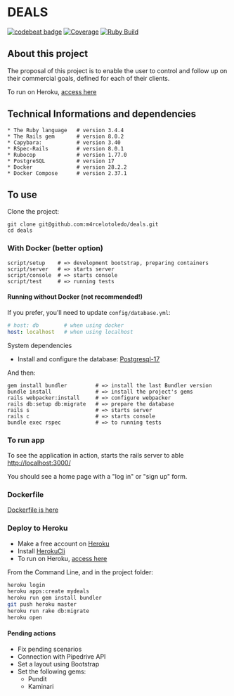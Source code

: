 # **DEALS**

[![codebeat badge][codebeat-badge]][codebeat] [![Coverage][codecov-badge]][codecov] [![Ruby Build][actions-badge]][actions]

## About this project

The proposal of this project is to enable the user to control and follow up on
their commercial goals, defined for each of their clients.

To run on Heroku, [access here](https://mydeals.herokuapp.com/)

## Technical Informations and dependencies

``` code
* The Ruby language   # version 3.4.4
* The Rails gem       # version 8.0.2
* Capybara:           # version 3.40
* RSpec-Rails         # version 8.0.1
* Rubocop             # version 1.77.0
* PostgreSQL          # version 17
* Docker              # version 28.2.2
* Docker Compose      # version 2.37.1
```

## To use

Clone the project:

``` Shell
git clone git@github.com:m4rcelotoledo/deals.git
cd deals
```

### With Docker (better option)

``` Shell
script/setup    # => development bootstrap, preparing containers
script/server   # => starts server
script/console  # => starts console
script/test     # => running tests
```

#### Running without Docker (not recommended!)

If you prefer, you'll need to update `config/database.yml`:

``` Yaml
# host: db        # when using docker
host: localhost   # when using localhost
```

System dependencies

* Install and configure the database: [Postgresql-17](https://www.postgresql.org/download/)

And then:

``` Shell
gem install bundler         # => install the last Bundler version
bundle install              # => install the project's gems
rails webpacker:install     # => configure webpacker
rails db:setup db:migrate   # => prepare the database
rails s                     # => starts server
rails c                     # => starts console
bundle exec rspec           # => to running tests
```

### To run app

To see the application in action, starts the rails server to able [http://localhost:3000/](http://localhost:3000.)

You should see a home page with a "log in" or "sign up" form.

### Dockerfile

[Dockerfile is here](https://github.com/m4rcelotoledo/Dockerfiles)

### Deploy to Heroku

* Make a free account on [Heroku](https://www.heroku.com/)
* Install [HerokuCli](https://devcenter.heroku.com/articles/heroku-cli)
* To run on Heroku, [access here](https://mydeals.herokuapp.com/)

From the Command Line, and in the project folder:

``` bash
heroku login
heroku apps:create mydeals
heroku run gem install bundler
git push heroku master
heroku run rake db:migrate
heroku open
```

#### Pending actions

* Fix pending scenarios
* Connection with Pipedrive API
* Set a layout using Bootstrap
* Set the following gems:
  * Pundit
  * Kaminari

[codebeat-badge]: https://codebeat.co/badges/79b5a436-3241-4d15-b961-04c6fddc6001
[codebeat]: https://codebeat.co/projects/github-com-m4rcelotoledo-deals-master

[codecov-badge]: https://codecov.io/gh/m4rcelotoledo/deals/branch/master/graph/badge.svg
[codecov]: https://codecov.io/gh/m4rcelotoledo/deals

[actions-badge]: https://github.com/m4rcelotoledo/deals/actions/workflows/ruby.yml/badge.svg
[actions]: https://github.com/m4rcelotoledo/deals/actions/workflows/ruby.yml

